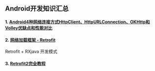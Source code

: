 

##  Android开发知识汇总

#### 1. [Android4种网络连接方式HttpClient、HttpURLConnection、OKHttp和Volley优缺点和性能对比](https://blog.csdn.net/zhangcanyan/article/details/51793951)

#### 2. [网络加载框架 - Retrofit](https://www.jianshu.com/p/0fda3132cf98)

  Retrofit + RXjava 开发模式

#### 3. [Retrofit2完全教程](https://www.jianshu.com/p/308f3c54abdd)




